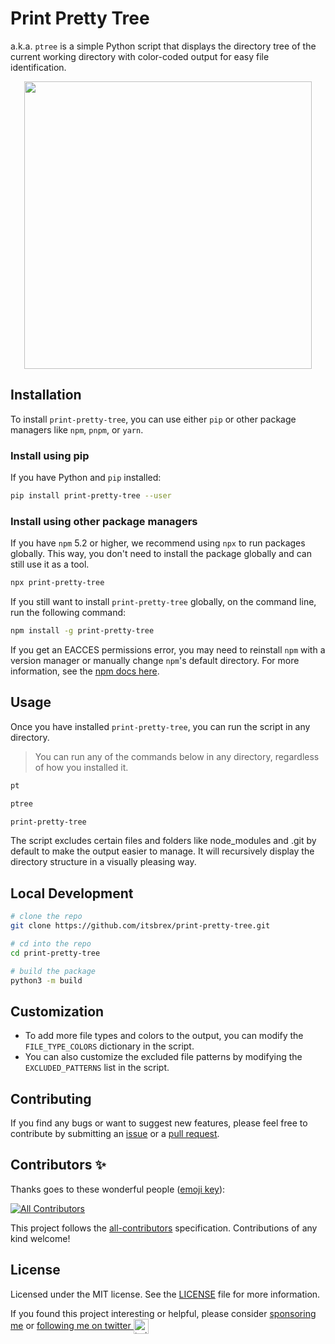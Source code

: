 # Print Pretty Tree

a.k.a. `ptree` is a simple Python script that displays the directory tree of the current working directory with color-coded output for easy file identification.

<p align="center">
  <img width="460"  src="https://i.imgur.com/GSO6vmJ.jpg">
</p>

## Installation

To install `print-pretty-tree`, you can use either `pip` or other package managers like `npm`, `pnpm`, or `yarn`.

### Install using pip

If you have Python and `pip` installed:

```bash
pip install print-pretty-tree --user
```

### Install using other package managers

If you have `npm` 5.2 or higher, we recommend using `npx` to run packages globally. This way, you don't need to install the package globally and can still use it as a tool.

```bash
npx print-pretty-tree
```

If you still want to install `print-pretty-tree` globally, on the command line, run the following command:

```bash
npm install -g print-pretty-tree
```

If you get an EACCES permissions error, you may need to reinstall `npm` with a version manager or manually change `npm`'s default directory. For more information, see the [npm docs here](https://docs.npmjs.com/resolving-eacces-permissions-errors-when-installing-packages-globally).

## Usage

Once you have installed `print-pretty-tree`, you can run the script in any directory.
> You can run any of the commands below in any directory, regardless of how you installed it.
```bash
pt

ptree

print-pretty-tree
```

The script excludes certain files and folders like node_modules and .git by default to make the output easier to manage. It will recursively display the directory structure in a visually pleasing way.

## Local Development
```bash
# clone the repo
git clone https://github.com/itsbrex/print-pretty-tree.git

# cd into the repo
cd print-pretty-tree

# build the package
python3 -m build
```

## Customization

- To add more file types and colors to the output, you can modify the `FILE_TYPE_COLORS` dictionary in the script.
- You can also customize the excluded file patterns by modifying the `EXCLUDED_PATTERNS` list in the script.

## Contributing

If you find any bugs or want to suggest new features, please feel free to contribute by submitting an [issue](https://github.com/itsbrex/print-pretty-tree/issues) or a [pull request](https://github.com/itsbrex/print-pretty-tree/pulls).

## Contributors ✨
Thanks goes to these wonderful people ([emoji key](https://github.com/all-contributors/all-contributors#emoji-key)):

<!-- ALL-CONTRIBUTORS-BADGE:START - Do not remove or modify this section -->
[![All Contributors](https://img.shields.io/github/all-contributors/itsbrex/print-pretty-tree?color=ee8449&style=flat-square)](#Contributing)

<!-- ALL-CONTRIBUTORS-BADGE:END -->

<!-- ALL-CONTRIBUTORS-LIST:START - Do not remove or modify this section -->
<!-- prettier-ignore-start -->
<!-- markdownlint-disable -->

<!-- markdownlint-restore -->
<!-- prettier-ignore-end -->

<!-- ALL-CONTRIBUTORS-LIST:END -->
This project follows the [all-contributors](https://allcontributors.org/) specification. Contributions of any kind welcome!

## License

Licensed under the MIT license. See the [LICENSE](./LICENSE) file for more information.

If you found this project interesting or helpful, please consider [sponsoring me](https://github.com/sponsors/itsbrex) or <a href="https://twitter.com/itsbrex">following me on twitter <img src="https://storage.googleapis.com/saasify-assets/twitter-logo.svg" alt="twitter" height="24px" align="center"></a>